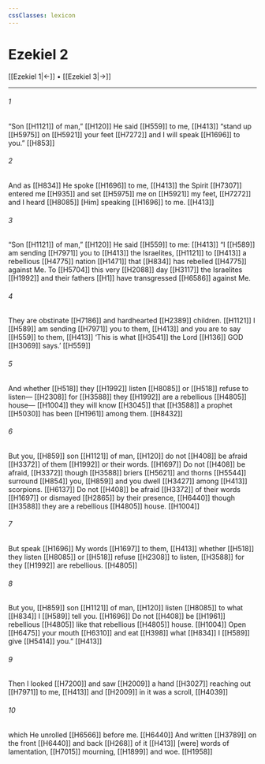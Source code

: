 ```yaml
---
cssClasses: lexicon
---
```


# Ezekiel 2

[[Ezekiel 1|←]] • [[Ezekiel 3|→]]

---

###### 1
“Son [[H1121]] of man,” [[H120]] He said [[H559]] to me, [[H413]] “stand up [[H5975]] on [[H5921]] your feet [[H7272]] and I will speak [[H1696]] to you.” [[H853]]

###### 2
And as [[H834]] He spoke [[H1696]] to me, [[H413]] the Spirit [[H7307]] entered me [[H935]] and set [[H5975]] me on [[H5921]] my feet, [[H7272]] and I heard [[H8085]] [Him] speaking [[H1696]] to me. [[H413]]

###### 3
“Son [[H1121]] of man,” [[H120]] He said [[H559]] to me: [[H413]] “I [[H589]] am sending [[H7971]] you to [[H413]] the Israelites, [[H1121]] to [[H413]] a rebellious [[H4775]] nation [[H1471]] that [[H834]] has rebelled [[H4775]] against Me.  To [[H5704]] this very [[H2088]] day [[H3117]] the Israelites [[H1992]] and their fathers [[H1]] have transgressed [[H6586]] against Me. 

###### 4
They are obstinate [[H7186]] and hardhearted [[H2389]] children. [[H1121]] I [[H589]] am sending [[H7971]] you to them, [[H413]] and you are to say [[H559]] to them, [[H413]] ‘This is what [[H3541]] the Lord [[H136]] GOD [[H3069]] says.’ [[H559]]

###### 5
And whether [[H518]] they [[H1992]] listen [[H8085]] or [[H518]] refuse to listen— [[H2308]] for [[H3588]] they [[H1992]] are a rebellious [[H4805]] house— [[H1004]] they will know [[H3045]] that [[H3588]] a prophet [[H5030]] has been [[H1961]] among them. [[H8432]]

###### 6
But you, [[H859]] son [[H1121]] of man, [[H120]] do not [[H408]] be afraid [[H3372]] of them [[H1992]] or their words. [[H1697]] Do not [[H408]] be afraid, [[H3372]] though [[H3588]] briers [[H5621]] and thorns [[H5544]] surround [[H854]] you, [[H859]] and you dwell [[H3427]] among [[H413]] scorpions. [[H6137]] Do not [[H408]] be afraid [[H3372]] of their words [[H1697]] or dismayed [[H2865]] by their presence, [[H6440]] though [[H3588]] they are a rebellious [[H4805]] house. [[H1004]]

###### 7
But speak [[H1696]] My words [[H1697]] to them, [[H413]] whether [[H518]] they listen [[H8085]] or [[H518]] refuse [[H2308]] to listen, [[H3588]] for they [[H1992]] are rebellious. [[H4805]]

###### 8
But you, [[H859]] son [[H1121]] of man, [[H120]] listen [[H8085]] to what [[H834]] I [[H589]] tell you. [[H1696]] Do not [[H408]] be [[H1961]] rebellious [[H4805]] like that rebellious [[H4805]] house. [[H1004]] Open [[H6475]] your mouth [[H6310]] and eat [[H398]] what [[H834]] I [[H589]] give [[H5414]] you.” [[H413]]

###### 9
Then I looked [[H7200]] and saw [[H2009]] a hand [[H3027]] reaching out [[H7971]] to me, [[H413]] and [[H2009]] in it  was a scroll, [[H4039]]

###### 10
which He unrolled [[H6566]] before me. [[H6440]] And written [[H3789]] on the front [[H6440]] and back [[H268]] of it [[H413]] [were] words of lamentation, [[H7015]] mourning, [[H1899]] and woe. [[H1958]]

